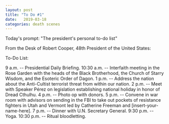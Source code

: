 ```yaml
---
layout: post
title: "To Do #1"
date:   2019-03-18
categories: death scenes
---
```

Today's prompt: "The president's personal to-do list"

From the Desk of Robert Cooper, 48th President of the United States:

To-Do List:

9 a.m. -- Presidential Daily Briefing.
10:30 a.m. -- Interfaith meeting in the Rose Garden with the heads of the Black Brotherhood, the Church of Starry Wisdom, and the Esoteric Order of Dagon.
1 p.m. -- Address the nation about the Anti-Cultist terrorist threat from within our nation.
2 p.m. -- Meet with Speaker Pérez on legislation establishing national holiday in honor of Dread Cthulhu.
4 p.m. -- Photo op with donors.
5 p.m. -- Convene in war room with advisors on sending in the FBI to take out pockets of resistance fighters in Utah and Vermont led by Catherine Freeman and [insert-your-name-here].
7 p.m. -- Dinner with U.N. Secretary General.
9:30 p.m. -- Yoga.
10:30 p.m. -- Ritual bloodletting.
